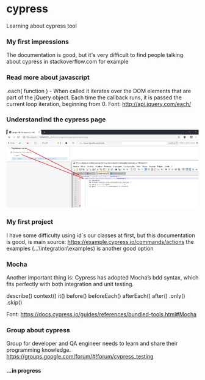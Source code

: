# cypress
Learning about cypress tool

### My first impressions
The documentation is good, but it's very difficult to find people talking about cypress in stackoverflow.com for example 

### Read more about javascript
.each( function ) - When called it iterates over the DOM elements that are part of the jQuery object. Each time the callback runs, it is passed the current loop iteration, beginning from 0. Font: http://api.jquery.com/each/

### Understandind the cypress page
![example](https://github.com/andreddias/cypress/blob/master/cypress.png)

### My first project
I have some difficulty using id´s our classes at first, but this documentation is good, is main source: https://example.cypress.io/commands/actions the examples (...\integration\examples) is another good option 

### Mocha
Another important thing is: Cypress has adopted Mocha’s bdd syntax, which fits perfectly with both integration and unit testing. 

describe()
context()
it()
before()
beforeEach()
afterEach()
after()
.only()
.skip()

Font: https://docs.cypress.io/guides/references/bundled-tools.html#Mocha

### Group about cypress
Group for developer and QA engineer needs to learn and share their programming knowledge.
https://groups.google.com/forum/#!forum/cypress_testing

#### ...in progress
